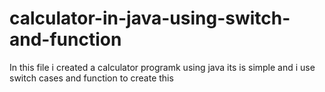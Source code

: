# calculator-in-java-using-switch-and-function
In this file i created a calculator programk using java its is simple and i use switch cases and function to create this 

